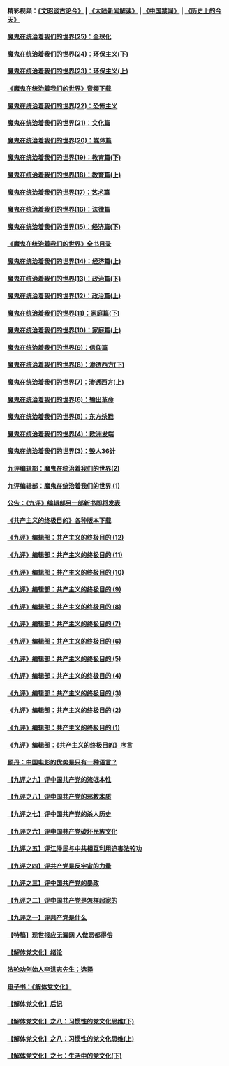 #### 精彩视频：[《文昭谈古论今》](https://github.com/gfw-breaker/wenzhao/blob/master/README.md?t=11230335) | [《大陆新闻解读》](https://github.com/gfw-breaker/ntdtv-comedy/blob/master/README.md?t=11230335) | [《中国禁闻》](https://github.com/gfw-breaker/ntdtv-news/blob/master/README.md?t=11230335) | [《历史上的今天》](https://github.com/gfw-breaker/today-in-history/blob/master/README.md?t=11230335) 

#### [魔鬼在统治着我们的世界(25)：全球化](../pages/nsc422/n10788205.md?t=11230335) 

#### [魔鬼在统治着我们的世界(24)：环保主义(下)](../pages/nsc422/n10695307.md?t=11230335) 

#### [魔鬼在统治着我们的世界(23)：环保主义(上)](../pages/nsc422/n10688613.md?t=11230335) 

#### [《魔鬼在统治着我们的世界》音频下载](../pages/nsc422/n10635553.md?t=11230335) 

#### [魔鬼在统治着我们的世界(22)：恐怖主义](../pages/nsc422/n10614727.md?t=11230335) 

#### [魔鬼在统治着我们的世界(21)：文化篇](../pages/nsc422/n10597706.md?t=11230335) 

#### [魔鬼在统治着我们的世界(20)：媒体篇](../pages/nsc422/n10586579.md?t=11230335) 

#### [魔鬼在统治着我们的世界(19)：教育篇(下)](../pages/nsc422/n10564808.md?t=11230335) 

#### [魔鬼在统治着我们的世界(18)：教育篇(上)](../pages/nsc422/n10526970.md?t=11230335) 

#### [魔鬼在统治着我们的世界(17)：艺术篇](../pages/nsc422/n10499093.md?t=11230335) 

#### [魔鬼在统治着我们的世界(16)：法律篇](../pages/nsc422/n10485969.md?t=11230335) 

#### [魔鬼在统治着我们的世界(15)：经济篇(下)](../pages/nsc422/n10469975.md?t=11230335) 

#### [《魔鬼在统治着我们的世界》全书目录](../pages/nsc422/n10464261.md?t=11230335) 

#### [魔鬼在统治着我们的世界(14)：经济篇(上)](../pages/nsc422/n10457370.md?t=11230335) 

#### [魔鬼在统治着我们的世界(13)：政治篇(下)](../pages/nsc422/n10448270.md?t=11230335) 

#### [魔鬼在统治着我们的世界(12)：政治篇(上)](../pages/nsc422/n10444576.md?t=11230335) 

#### [魔鬼在统治着我们的世界(11)：家庭篇(下)](../pages/nsc422/n10440961.md?t=11230335) 

#### [魔鬼在统治着我们的世界(10)：家庭篇(上)](../pages/nsc422/n10435448.md?t=11230335) 

#### [魔鬼在统治着我们的世界(9)：信仰篇](../pages/nsc422/n10432159.md?t=11230335) 

#### [魔鬼在统治着我们的世界(8)：渗透西方(下)](../pages/nsc422/n10429603.md?t=11230335) 

#### [魔鬼在统治着我们的世界(7)：渗透西方(上)](../pages/nsc422/n10426013.md?t=11230335) 

#### [魔鬼在统治着我们的世界(6)：输出革命](../pages/nsc422/n10421536.md?t=11230335) 

#### [魔鬼在统治着我们的世界(5)：东方杀戮](../pages/nsc422/n10417707.md?t=11230335) 

#### [魔鬼在统治着我们的世界(4)：欧洲发端](../pages/nsc422/n10414890.md?t=11230335) 

#### [魔鬼在统治着我们的世界(3)：毁人36计](../pages/nsc422/n10411583.md?t=11230335) 

#### [九评编辑部：魔鬼在统治着我们的世界(2)](../pages/nsc422/n10410036.md?t=11230335) 

#### [九评编辑部：魔鬼在统治着我们的世界 (1)](../pages/nsc422/n10406825.md?t=11230335) 

#### [公告：《九评》编辑部另一部新书即将发表](../pages/nsc422/n10405104.md?t=11230335) 

#### [《共产主义的终极目的》各种版本下载](../pages/nsc422/n10022138.md?t=11230335) 

#### [《九评》编辑部：共产主义的终极目的 (12)](../pages/nsc422/n9933272.md?t=11230335) 

#### [《九评》编辑部：共产主义的终极目的 (11)](../pages/nsc422/n9924973.md?t=11230335) 

#### [《九评》编辑部：共产主义的终极目的 (10)](../pages/nsc422/n9920883.md?t=11230335) 

#### [《九评》编辑部：共产主义的终极目的 (9)](../pages/nsc422/n9916363.md?t=11230335) 

#### [《九评》编辑部：共产主义的终极目的 (8)](../pages/nsc422/n9912488.md?t=11230335) 

#### [《九评》编辑部：共产主义的终极目的 (7)](../pages/nsc422/n9901176.md?t=11230335) 

#### [《九评》编辑部：共产主义的终极目的 (6)](../pages/nsc422/n9899359.md?t=11230335) 

#### [《九评》编辑部：共产主义的终极目的 (5)](../pages/nsc422/n9893174.md?t=11230335) 

#### [《九评》编辑部：共产主义的终极目的 (4)](../pages/nsc422/n9891246.md?t=11230335) 

#### [《九评》编辑部：共产主义的终极目的 (3)](../pages/nsc422/n9879879.md?t=11230335) 

#### [《九评》编辑部：共产主义的终极目的 (2)](../pages/nsc422/n9876205.md?t=11230335) 

#### [《九评》编辑部：共产主义的终极目的 (1)](../pages/nsc422/n9865857.md?t=11230335) 

#### [《九评》编辑部：《共产主义的终极目的》序言](../pages/nsc422/n9862666.md?t=11230335) 

#### [颜丹：中国电影的优势是只有一种语言？](../pages/nsc422/n9583062.md?t=11230335) 

#### [【九评之九】评中国共产党的流氓本性](../pages/nsc422/n737542.md?t=11230335) 

#### [【九评之八】评中国共产党的邪教本质](../pages/nsc422/n735942.md?t=11230335) 

#### [【九评之七】评中国共产党的杀人历史](../pages/nsc422/n733806.md?t=11230335) 

#### [【九评之六】评中国共产党破坏民族文化](../pages/nsc422/n731667.md?t=11230335) 

#### [【九评之五】评江泽民与中共相互利用迫害法轮功](../pages/nsc422/n730058.md?t=11230335) 

#### [【九评之四】评共产党是反宇宙的力量](../pages/nsc422/n727814.md?t=11230335) 

#### [【九评之三】评中国共产党的暴政](../pages/nsc422/n725597.md?t=11230335) 

#### [【九评之二】评中国共产党是怎样起家的](../pages/nsc422/n723946.md?t=11230335) 

#### [【九评之一】评共产党是什么](../pages/nsc422/n722529.md?t=11230335) 

#### [【特稿】现世报应无漏网 人做恶都得偿](../pages/nsc422/n4215167.md?t=11230335) 

#### [【解体党文化】绪论](../pages/nsc422/n1449356.md?t=11230335) 

#### [法轮功创始人李洪志先生：选择](../pages/nsc422/n3580738.md?t=11230335) 

#### [电子书：《解体党文化》](../pages/nsc422/n1573484.md?t=11230335) 

#### [【解体党文化】后记](../pages/nsc422/n1531999.md?t=11230335) 

#### [【解体党文化】之八：习惯性的党文化思维(下)](../pages/nsc422/n1526477.md?t=11230335) 

#### [【解体党文化】之八：习惯性的党文化思维(上)](../pages/nsc422/n1520631.md?t=11230335) 

#### [【解体党文化】之七：生活中的党文化(下)](../pages/nsc422/n1513446.md?t=11230335) 

